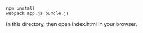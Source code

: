 
```
npm install
webpack app.js bundle.js
```

in this directory, then open index.html in your browser.

